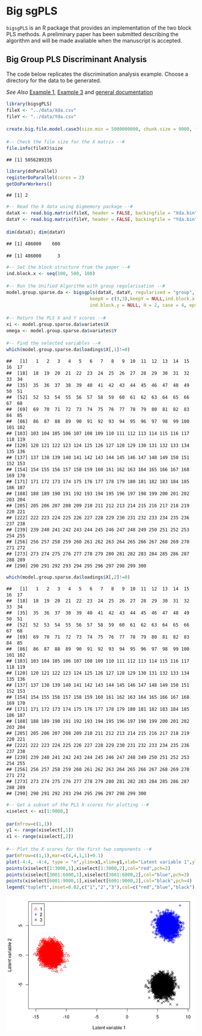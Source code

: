 
Big sgPLS
=========

`bigsgPLS` is an R package that provides an implementation of the two block PLS methods. A preliminary paper has been submitted describing the algorithm and will be made avaliable when the manuscript is accepted.

Big Group PLS Discriminant Analysis
-----------------------------------

The code below replicates the discrimination analysis example. Choose a directory for the data to be generated.

*See Also* [Example 1](Example-1-gPLS.md), [Example 3](Example-3-PLS.md) and [general documentation](../README.md)

``` r
library(bigsgPLS)
fileX <- "../data/Xda.csv"
fileY <- "../data/Yda.csv"

create.big.file.model.case3(size.min = 5000000000, chunk.size = 9000, fileX = fileX, fileY = fileY)

#-- Check the file size for the X matrix --#
file.info(fileX)$size
```

    ## [1] 5056289335

``` r
library(doParallel)
registerDoParallel(cores = 2)
getDoParWorkers()
```

    ## [1] 2

``` r
#-- Read the X data using bigmemory package --#
dataX <- read.big.matrix(fileX, header = FALSE, backingfile = "Xda.bin", descriptorfile = "Xda.desc", type = "double")
dataY <- read.big.matrix(fileY, header = FALSE, backingfile = "Yda.bin", descriptorfile = "Yda.desc", type = "double")

dim(dataX); dim(dataY)
```

    ## [1] 486000    600

    ## [1] 486000      3

``` r
#-- Set the block structure from the paper --#
ind.block.x <- seq(100, 500, 100)

#-- Run the Unified Algorithm with group regularisation --#
model.group.sparse.da <- bigsgpls(dataX, dataY, regularised = "group",
                               keepX = c(3,3),keepY = NULL,ind.block.x = ind.block.x, 
                               ind.block.y = NULL, H = 2, case = 4, epsilon = 10 ^ -6, ng = 100)

#-- Return the PLS X and Y scores --#
xi <- model.group.sparse.da$variates$X
omega <- model.group.sparse.da$variates$Y

#-- Find the selected variables --#
which(model.group.sparse.da$loadings$X[,1]!=0)
```

    ##   [1]   1   2   3   4   5   6   7   8   9  10  11  12  13  14  15  16  17
    ##  [18]  18  19  20  21  22  23  24  25  26  27  28  29  30  31  32  33  34
    ##  [35]  35  36  37  38  39  40  41  42  43  44  45  46  47  48  49  50  51
    ##  [52]  52  53  54  55  56  57  58  59  60  61  62  63  64  65  66  67  68
    ##  [69]  69  70  71  72  73  74  75  76  77  78  79  80  81  82  83  84  85
    ##  [86]  86  87  88  89  90  91  92  93  94  95  96  97  98  99 100 101 102
    ## [103] 103 104 105 106 107 108 109 110 111 112 113 114 115 116 117 118 119
    ## [120] 120 121 122 123 124 125 126 127 128 129 130 131 132 133 134 135 136
    ## [137] 137 138 139 140 141 142 143 144 145 146 147 148 149 150 151 152 153
    ## [154] 154 155 156 157 158 159 160 161 162 163 164 165 166 167 168 169 170
    ## [171] 171 172 173 174 175 176 177 178 179 180 181 182 183 184 185 186 187
    ## [188] 188 189 190 191 192 193 194 195 196 197 198 199 200 201 202 203 204
    ## [205] 205 206 207 208 209 210 211 212 213 214 215 216 217 218 219 220 221
    ## [222] 222 223 224 225 226 227 228 229 230 231 232 233 234 235 236 237 238
    ## [239] 239 240 241 242 243 244 245 246 247 248 249 250 251 252 253 254 255
    ## [256] 256 257 258 259 260 261 262 263 264 265 266 267 268 269 270 271 272
    ## [273] 273 274 275 276 277 278 279 280 281 282 283 284 285 286 287 288 289
    ## [290] 290 291 292 293 294 295 296 297 298 299 300

``` r
which(model.group.sparse.da$loadings$X[,2]!=0)
```

    ##   [1]   1   2   3   4   5   6   7   8   9  10  11  12  13  14  15  16  17
    ##  [18]  18  19  20  21  22  23  24  25  26  27  28  29  30  31  32  33  34
    ##  [35]  35  36  37  38  39  40  41  42  43  44  45  46  47  48  49  50  51
    ##  [52]  52  53  54  55  56  57  58  59  60  61  62  63  64  65  66  67  68
    ##  [69]  69  70  71  72  73  74  75  76  77  78  79  80  81  82  83  84  85
    ##  [86]  86  87  88  89  90  91  92  93  94  95  96  97  98  99 100 101 102
    ## [103] 103 104 105 106 107 108 109 110 111 112 113 114 115 116 117 118 119
    ## [120] 120 121 122 123 124 125 126 127 128 129 130 131 132 133 134 135 136
    ## [137] 137 138 139 140 141 142 143 144 145 146 147 148 149 150 151 152 153
    ## [154] 154 155 156 157 158 159 160 161 162 163 164 165 166 167 168 169 170
    ## [171] 171 172 173 174 175 176 177 178 179 180 181 182 183 184 185 186 187
    ## [188] 188 189 190 191 192 193 194 195 196 197 198 199 200 201 202 203 204
    ## [205] 205 206 207 208 209 210 211 212 213 214 215 216 217 218 219 220 221
    ## [222] 222 223 224 225 226 227 228 229 230 231 232 233 234 235 236 237 238
    ## [239] 239 240 241 242 243 244 245 246 247 248 249 250 251 252 253 254 255
    ## [256] 256 257 258 259 260 261 262 263 264 265 266 267 268 269 270 271 272
    ## [273] 273 274 275 276 277 278 279 280 281 282 283 284 285 286 287 288 289
    ## [290] 290 291 292 293 294 295 296 297 298 299 300

``` r
#-- Get a subset of the PLS X-scores for plotting --#
xiselect <- xi[1:9000,]

par(mfrow=c(1,1))
y1 <- range(xiselect[,1])
x1 <- range(xiselect[,2])

#-- Plot the X-scores for the first two components --#
par(mfrow=c(1,1),mar=c(4,4,1,1)+0.1)
plot(-4:4, -4:4, type = "n",ylim=x1,xlim=y1,xlab="Latent variable 1",ylab="Latent variable 2")
points(xiselect[1:3000,1],xiselect[1:3000,2],col="red",pch=2)
points(xiselect[3001:6000,1],xiselect[3001:6000,2],col="blue",pch=3)
points(xiselect[6001:9000,1],xiselect[6001:9000,2],col="black",pch=4)
legend("topleft",inset=0.02,c("1","2","3"),col=c("red","blue","black"),pch=c(2,3,4))
```

![](Ex2-chunk1.png)
